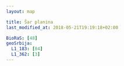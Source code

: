 ```yaml
---
layout: map

title: Šar planina
last_modified_at: 2018-05-21T19:19:18+02:00

BioRaS: [48]
geoSrbija:
  L1_183: [84]
  L1_362: [3]
---
```

